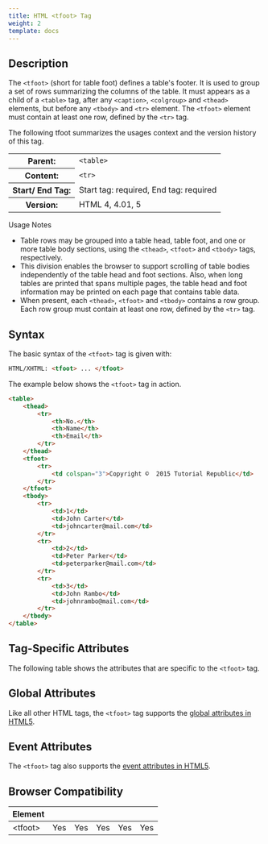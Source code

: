 ```yaml
---
title: HTML <tfoot> Tag
weight: 2
template: docs
---	
```

## Description

The `<tfoot>` (short for table foot) defines a table's footer. It is used to group a set of rows summarizing the columns of the table. It must appears as a child of a <code>&lt;table&gt;</code> tag, after any <code>&lt;caption&gt;</code>, <code>&lt;colgroup&gt;</code> and <code>&lt;thead&gt;</code> elements, but before any <code>&lt;tbody&gt;</code> and <code>&lt;tr&gt;</code> element. The <code>&lt;tfoot&gt;</code> element must contain at least one row, defined by the <code>&lt;tr&gt;</code> tag.

The following tfoot summarizes the usages context and the version history of this tag.

<table ul="width:100%">
   <tr>
   <th>Parent:</th>
    <td><code>&lt;table&gt;</code></td>
  </tr>
  <tr>
    <th>Content:</th>
    <td><code>&lt;tr&gt;</code></td>
  </tr>
  <tr>
    <th>Start/ End Tag:</th>
    <td>Start tag: required, End tag: required</td>
  </tr>
    <tr>
    <th>Version:</th>
    <td>HTML 4, 4.01, 5</td>
  </tr>
</table>		
			

<div class="note">
<p>Usage Notes</p>
<ul>
<li>Table rows may be grouped into a table head, table foot, and one or more table body sections, using the <code>&lt;thead&gt;</code>, <code>&lt;tfoot&gt;</code> and <code>&lt;tbody&gt;</code> tags, respectively.</li>
<li>This division enables the browser to support scrolling of table bodies independently of the table head and foot sections. Also, when long tables are printed that spans multiple pages, the table head and foot information may be printed on each page that contains table data.</li>
<li>When present, each <code>&lt;thead&gt;</code>, <code>&lt;tfoot&gt;</code> and <code>&lt;tbody&gt;</code> contains a row group. Each row group must contain at least one row, defined by the <code>&lt;tr&gt;</code> tag.</li>
</ul>
</div>

## Syntax

The basic syntax of the `<tfoot>` tag is given with:

```html
HTML/XHTML: <tfoot> ... </tfoot>
```

The example below shows the `<tfoot>` tag in action.
	
```html
<table>
    <thead>
        <tr>
            <th>No.</th>
            <th>Name</th>
            <th>Email</th>
        </tr>
    </thead>
    <tfoot>
        <tr>
            <td colspan="3">Copyright ©  2015 Tutorial Republic</td>
        </tr>
    </tfoot>
    <tbody>
        <tr>
            <td>1</td>
            <td>John Carter</td>
            <td>johncarter@mail.com</td>
        </tr>
        <tr>
            <td>2</td>
            <td>Peter Parker</td>
            <td>peterparker@mail.com</td>
        </tr>
        <tr>
            <td>3</td>
            <td>John Rambo</td>
            <td>johnrambo@mail.com</td>
        </tr>
    </tbody>
</table>
```

## Tag-Specific Attributes
The following table shows the attributes that are specific to the `<tfoot>` tag.

## Global Attributes

Like all other HTML tags, the `<tfoot>` tag supports the [global attributes in HTML5](https://www.tutorialrepublic.com/html-reference/html5-global-attributes.php).

## Event Attributes

The `<tfoot>` tag also supports the [event attributes in HTML5](https://www.tutorialrepublic.com/html-reference/html5-event-attributes.php).

## Browser Compatibility
|  Element |<i class="chrome"></i>    | <i class="ie"></i>   | <i class="firefox"></i>   |  <i class="safari"></i>  | <i class="opera"></i>   |
| ------------ | ------------ | ------------ | ------------ | ------------ | ------------ |
| &lt;tfoot&gt;  |Yes   |Yes   |Yes   |Yes   |Yes   |

